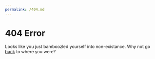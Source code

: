 ```yaml
---
permalink: /404.md
---
```


# 404 Error

Looks like you just bamboozled yourself into non-existance.
Why not go [back](javascript:history.back()) to where you were?
